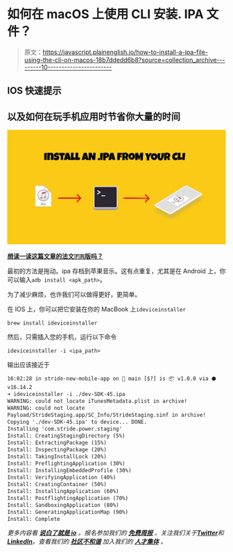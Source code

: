 # 如何在 macOS 上使用 CLI 安装. IPA 文件？

> 原文：<https://javascript.plainenglish.io/how-to-install-a-ipa-file-using-the-cli-on-macos-18b7ddedd6b8?source=collection_archive---------10----------------------->

## IOS 快速提示

## 以及如何在玩手机应用时节省你大量的时间

![](img/095800c69e485400badc093bc5b6ed64.png)

[**想读一读这篇文章的法文🇫🇷版吗？**](https://www.codingspark.io/blog/installer-un-ipa-depuis-la-cli)

最初的方法是拖动。ipa 存档到苹果音乐。这有点重复，尤其是在 Android 上，你可以输入`adb install <apk_path>`。

为了减少麻烦，也许我们可以做得更好，更简单。

在 IOS 上，你可以把它安装在你的 MacBook 上`ideviceinstaller`

```
brew install ideviceinstaller
```

然后，只需插入您的手机，运行以下命令

```
ideviceinstaller -i <ipa_path>
```

输出应该接近于

```
16:02:28 in stride-new-mobile-app on  main [$?] is 📦 v1.0.0 via ⬢ v16.14.2 
➜ ideviceinstaller -i ./dev-SDK-45.ipa 
WARNING: could not locate iTunesMetadata.plist in archive!
WARNING: could not locate Payload/StrideStaging.app/SC_Info/StrideStaging.sinf in archive!
Copying './dev-SDK-45.ipa' to device... DONE.
Installing 'com.stride.power.staging'
Install: CreatingStagingDirectory (5%)
Install: ExtractingPackage (15%)
Install: InspectingPackage (20%)
Install: TakingInstallLock (20%)
Install: PreflightingApplication (30%)
Install: InstallingEmbeddedProfile (30%)
Install: VerifyingApplication (40%)
Install: CreatingContainer (50%)
Install: InstallingApplication (60%)
Install: PostflightingApplication (70%)
Install: SandboxingApplication (80%)
Install: GeneratingApplicationMap (90%)
Install: Complete
```

*更多内容看* [***说白了就是 io***](https://plainenglish.io/) *。报名参加我们的* [***免费周报***](http://newsletter.plainenglish.io/) *。关注我们关于*[***Twitter***](https://twitter.com/inPlainEngHQ)*和*[***LinkedIn***](https://www.linkedin.com/company/inplainenglish/)*。查看我们的* [***社区不和谐***](https://discord.gg/GtDtUAvyhW) *加入我们的* [***人才集体***](https://inplainenglish.pallet.com/talent/welcome) *。*
